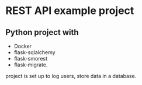 # REST API example project

## Python project with 
- Docker 
- flask-sqlalchemy 
- flask-smorest 
- flask-migrate.

project is set up to log users, store data in a database.  
